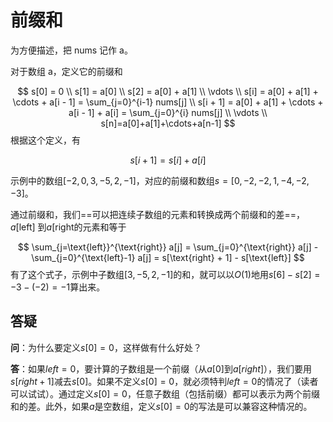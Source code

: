 # 前缀和

为方便描述，把 nums 记作 a。

对于数组 a，定义它的前缀和

$$
s[0] = 0 \\
s[1] = a[0] \\
s[2] = a[0] + a[1] \\
\vdots \\
s[i] = a[0] + a[1] + \cdots + a[i - 1] = \sum_{j=0}^{i-1} nums[j] \\
s[i + 1] = a[0] + a[1] + \cdots + a[i - 1] + a[i] = \sum_{j=0}^{i} nums[j] \\
\vdots \\
s[n]=a[0]+a[1]+\cdots+a[n-1]
$$
根据这个定义，有

$$
s[i + 1] = s[i] + a[i]
$$

示例中的数组$[-2, 0, 3, -5, 2, -1]$，对应的前缀和数组$s = [0, -2, -2, 1, -4, -2, -3]$。

通过前缀和，我们==可以把连续子数组的元素和转换成两个前缀和的差==，$a[\text{left}]$ 到$a[\text{right}$的元素和等于

$$
\sum_{j=\text{left}}^{\text{right}} a[j] = \sum_{j=0}^{\text{right}} a[j] - \sum_{j=0}^{\text{left}-1} a[j] = s[\text{right} + 1] - s[\text{left}]
$$
有了这个式子，示例中子数组$[3, -5, 2, -1]$的和，就可以以$O(1)$地用$s[6] - s[2] = -3 - (-2) = -1$算出来。

## 答疑

**问**：为什么要定义$s[0] = 0$，这样做有什么好处？

**答**：如果$left = 0$，要计算的子数组是一个前缀（从$a[0]$到$a[right]$），我们要用$s[right + 1]$减去$s[0]$。如果不定义$s[0] = 0$，就必须特判$left = 0$的情况了（读者可以试试）。通过定义$s[0] = 0$，任意子数组（包括前缀）都可以表示为两个前缀和的差。此外，如果$a$是空数组，定义$s[0] = 0$的写法是可以兼容这种情况的。